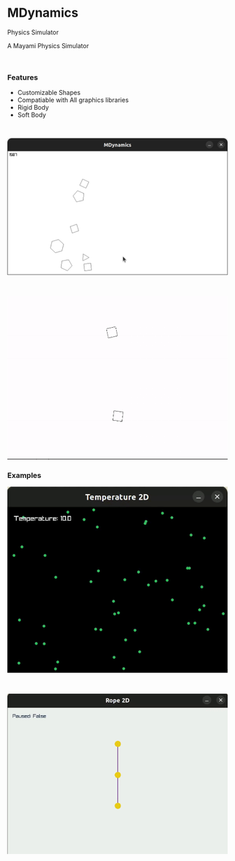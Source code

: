 # MDynamics
Physics Simulator

A Mayami Physics Simulator

<br />

### Features
* Customizable Shapes
* Compatiable with All graphics libraries
* Rigid Body
* Soft Body

<br />

![Demo](assets/screen1.png?raw=true "Demo")

<br />

![Collision](assets/vid1.gif?raw=true "Collision")

### Examples
![Temperature](assets/example1.gif?raw=true "Temperature")

<br />

![Rope](assets/example2.gif?raw=true "Rope")

